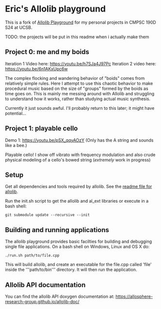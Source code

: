 # Eric's Allolib playground

This is a fork of [Allolib Playground](https://github.com/AlloSphere-Research-Group/allolib_playground) for my personal projects in CMPSC 190D S24 at UCSB. 

TODO: the projects will be put in this readme when i actually make them

## Project 0: me and my boids
Iteration 1 Video here: https://youtu.be/h7SJa4J97Pc
Iteration 2 video here: https://youtu.be/6n1AKxUpc6w

The complex flocking and wandering behavior of "boids" comes from relatively simple rules. Here I attempt to use this chaotic behavior to make procedural music based on the size of "groups" formed by the boids as time goes on. This is mainly me messing around with Allolib and struggling to understand how it works, rather than studying actual music synthesis. 

Currently it just sounds awful. I'll probably return to this later; it might have potential...


## Project 1: playable cello
Demo 1: https://youtu.be/pSX_qqyAOzY (Only has the A string and sounds like a bee.)

Playable cello! I show off vibrato with frequency modulation and also crude physical modeling of a cello's bowed string (*extremely* work in progress)

## Setup

Get all dependencies and tools required by allolib. See the [readme file for allolib](https://github.com/AlloSphere-Research-Group/allolib/blob/master/readme.md).

Run the init.sh script to get the allolib and al_ext libraries or execute in
a bash shell:

    git submodule update --recursive --init

## Building and running applications

The allolib playground provides basic facilties for building and debugging 
single file applications. On a bash shell on Windows, Linux and OS X do:

    ./run.sh path/to/file.cpp

This will build allolib, and create an executable for the file.cpp called 'file' inside the '''path/to/bin''' directory. It will then run the application.

## Allolib API documentation

You can find the allolib API doxygen documentation at: https://allosphere-research-group.github.io/allolib-doc/

